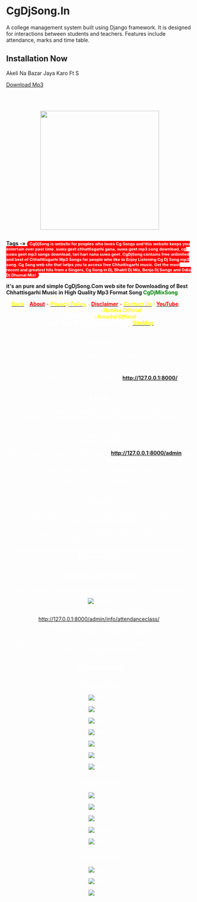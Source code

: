 # CgDjSong.In
A college management system built using Django framework. It is designed for interactions between students and teachers. Features include attendance, marks and time table.

## Installation Now 

Akeli Na Bazar Jaya Karo Ft S<b></b> 


<a href="https://drive.google.com/uc?export=download&amp;id=129k1jg-7t-TLendSdYfYhT82GQyqt7AY">Download Mp3</a>

<br />
<div dir="ltr" style="text-align: left;" trbidi="on">
<div class="updates">
<b><br /></b>

<div class="separator" style="clear: both;"><a href="https://blogger.googleusercontent.com/img/b/R29vZ2xl/AVvXsEgmh7ozUWM3RPd-IrvMREG8nbvvRfgGpiDg9lz-1QUqanWtM3ilJJyutt5gmeLbpMRWn1riStb6NMd0g3fjtlDGKnZ7XpNhu6REOAAnT6CkG90PzM5PAfbjDs6wcNs5OT3zaozA3e_jNs5GlInvW3w-YklV91C2kfhz3CLXK_T29WNUAJ5w4MjQX3G0hGz8/s3464/PicsArt_05-07-09.40.34.jpg" style="display: block; padding: 1em 0; text-align: center; "><img alt="" border="0" width="320" data-original-height="1949" data-original-width="3464" src="https://blogger.googleusercontent.com/img/b/R29vZ2xl/AVvXsEgmh7ozUWM3RPd-IrvMREG8nbvvRfgGpiDg9lz-1QUqanWtM3ilJJyutt5gmeLbpMRWn1riStb6NMd0g3fjtlDGKnZ7XpNhu6REOAAnT6CkG90PzM5PAfbjDs6wcNs5OT3zaozA3e_jNs5GlInvW3w-YklV91C2kfhz3CLXK_T29WNUAJ5w4MjQX3G0hGz8/s320/PicsArt_05-07-09.40.34.jpg"/></a></div>
  
<b> <span style="color: hotred;"> </span>  <span style="color: #f6358a;"> </span>Tags -» <span style="color: black;">  </span> <span style="background: red; border-radius: 40px; color: red; font-size: 11px; font-weight: bold; margin: 0px 0px; padding: 1px 7px;"><span style="color: white;"> CgDjSong is website for peoples who loves Cg Songs and this website keeps you entertain over past time. suwa geet chhattisgarhi gana, suwa geet mp3 song download, cg suwa geet mp3 songs download, tari hari nana suwa geet. CgDjSong contains free unlimited and best of Chhatttisgarhi Mp3 Songs for people who like to Enjoy Listening Cg Dj Song mp3 song. Cg Song web site that helps you to access free Chhattisgarhi music. Get the most recent and greatest hits from a Singers, Cg Song in Dj, Bhakti Dj Mix, Benjo Dj Songs and Odia Dj Dhumal Mix! 

it's an pure and simple CgDjSong.Com web site for Downloading of Best Chhattisgarhi Music in High Quality Mp3 Format Song </span> <span style="color: yellow;"></span></span>   <span style="color: green;"> CgDjMixSong<b></b> </span> <span style="color: organ;"> </span> </b></div>
</div>
</div>


<div id="Powered" align="center"> <span><a href="javascript:history.back(1)"><font color="#ffff00"><b>Back</b></a></span> - <span><a href="/site-about.html"><font color="#ff0000"><b>About</b></a></span> - <span><a href="/site-privacy.html"><font color="#ffff00"><b>Privacy Policy</b></a></span> - <span><a href="/site-disclaimer.html"><font color="#ff0000"><b>Disclaimer</b></a></span> - <span><a href="/site-contact.html"><font color="#ffff00"><b>Contact Us</b></a></span> | <a href="https://youtube.com/channel/UCWvKSl1L32aJkQZOpkKmJSg"><font color="#ff0000"><b>YouTube</b></a>.<font color="#ffffff"><b> All Rights Reserved</b></a> <font color="#ffff00"><b>: Rubina Official</b><br><font color="#ffffff"><b>Powered By</b></a><font color="#ffff00"><b> : Amadul Official</b><br /><font color="#ffffff"><b>Click Here To View Rubina Official </b><i class="fa fa-hand-o-right" aria-hidden="true"></i> <span><a href="/site-map.html"><font color="#ffff00"><b>SiteMap</b></font></a></span><br />

## Usage 

Go to the College-ERP folder and run

```bash
python manage.py runserver
```

Then go to the browser and enter the url **http://127.0.0.1:8000/**


## Login

The login page is common for students and teachers.  
The username is their name and password for everyone is 'project123'.  

Example usernames:  
student- 'samarth'  
teacher- 'trisila'  

You can access the django admin page at **http://127.0.0.1:8000/admin** and login with username 'admin' and the above password.

Also a new admin user can be created using

```bash
python manage.py createsuperuser
```

## Users

New students and teachers can be added through the admin page. A new user needs to be created for each. 

The admin page is used to modify all tables such as Students, Teachers, Departments, Courses, Classes etc.

**For more details regarding the system and features please refer the reports included.**

## Update (29/11/2020)

Added method to reset attendance time range in Django Admin page.

![alt_text](https://i.imgur.com/0xOWmUZ.png)

This is present in Django Admin -> Attendance (http://127.0.0.1:8000/admin/info/attendanceclass/).  
Start Date: Start Date of Attendance period  
End Date: End Date of Attendance period

This will delete all present attendance data and create new attendance objects for the given time range. 

## Screenshots

### Teacher Page

![alt text](https://imgur.com/pMAoEbG.png)

![alt text](https://imgur.com/ZiQ3RRA.png)

![alt text](https://imgur.com/i025CJW.png)

![alt text](https://imgur.com/HQlLYmC.png)

![alt text](https://imgur.com/j6RyBmU.png)

![alt text](https://imgur.com/xIKEMvQ.png)

![alt text](https://imgur.com/4Rl7Fpv.png)

### Student Page

![alt text](https://imgur.com/isL9cjz.png)

![alt text](https://imgur.com/5pzl7m3.png)

![alt text](https://imgur.com/7zWhHZx.png)

![alt text](https://imgur.com/fu7gxk8.png)

![alt text](https://imgur.com/NZqU268.png)

### Admin Page

![alt text](https://imgur.com/sDvDc9N.png)

![alt text](https://imgur.com/tMKWx6f.png)

![alt text](https://imgur.com/PvCsNeB.png)
